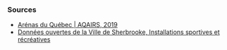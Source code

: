 <link rel="stylesheet" href="https://unpkg.com/leaflet@1.9.4/dist/leaflet.css"
   integrity="sha256-p4NxAoJBhIIN+hmNHrzRCf9tD/miZyoHS5obTRR9BMY="
   crossorigin=""/>

<style>
   #map img
   {
       position: absolute;
       -webkit-box-shadow: revert;
       border: revert;
       margin: 0px;
   }
   #map img.olympique { filter: hue-rotate(120deg); }
   
   #main_content
   {
    max-width: 80%;
   }
</style>
   
<!-- Make sure you put this AFTER Leaflet's CSS -->
<script src="https://unpkg.com/leaflet@1.9.4/dist/leaflet.js" integrity="sha256-20nQCchB9co0qIjJZRGuk2/Z9VM+kNiyxNV1lvTlZBo=" crossorigin=""></script>

 <div id="map" style="height:600px;"></div>


 <script>
      var map = L.map('map').setView([49.396675075193976,-70.40258940157918], 6);

    L.tileLayer('https://tile.openstreetmap.org/{z}/{x}/{y}.png', {
    maxZoom: 19,
    attribution: '© OpenStreetMap'
}).addTo(map);

function addArenas(arenas){
    arenas.forEach(arena => {
        console.log(arena);
        if(arena["coordinates"] !== null && (arena["disabled"] === undefined || arena["disabled"] === false))
        {
            let marker = L.marker([arena["coordinates"]["coordinates"][1],arena["coordinates"]["coordinates"][0]]).addTo(map);
            if(arena["type"]==="olympique")
            {
                marker._icon.classList.add("olympique");
            }
        }
    });
}

function addSherbrookeArena(infra){
    infra["features"].forEach(arena => {
        if(arena["attributes"]["TYPE"]==="Aréna")
        {
            let coordinates = arena["geometry"]
            console.log(coordinates);
            L.marker([coordinates["y"], coordinates["x"]]).addTo(map);
        }
    })
}

fetch('./data/arenas.json').then((response) => response.json())
    .then((json) => addArenas(json));

fetch("https://services3.arcgis.com/qsNXG7LzoUbR4c1C/arcgis/rest/services/InstallationSportLoisir/FeatureServer/0/query?where=1%3D1&outFields=*&outSR=4326&f=json").then((response) => response.json())
    .then((json) => addSherbrookeArena(json));
 </script>

<h3>Sources</h3>
<ul>
   <li><a href="https://www.aqairs.ca/bibliotheque?doc=1">Arénas du Québec | AQAIRS, 2019</a></li>
   <li><a href="https://donneesouvertes-sherbrooke.opendata.arcgis.com/datasets/b6498f3436974ecbb8fa636a7d9c0b2f_0/about">
Données ouvertes de la Ville de Sherbrooke, Installations sportives et récréatives</a></li>
</ul>
